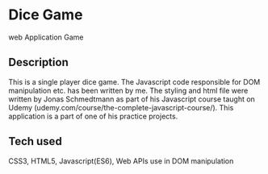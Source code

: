 # Dice Game
web Application Game
## Description
This is a single player dice game. The Javascript code responsible for DOM manipulation etc. has been written by me. The styling and html file were written by Jonas Schmedtmann as part of his Javascript course taught on Udemy (udemy.com/course/the-complete-javascript-course/). This application is a part of one of his practice projects. 
## Tech used
CSS3, HTML5, Javascript(ES6), Web APIs use in DOM manipulation
